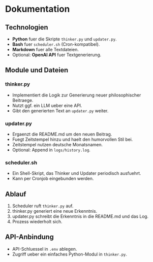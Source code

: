 # Dokumentation

## Technologien
- **Python** fuer die Skripte `thinker.py` und `updater.py`.
- **Bash** fuer `scheduler.sh` (Cron-kompatibel).
- **Markdown** fuer alle Textdateien.
- Optional: **OpenAI API** fuer Textgenerierung.

## Module und Dateien
### thinker.py
- Implementiert die Logik zur Generierung neuer philosophischer Beitraege.
- Nutzt ggf. ein LLM ueber eine API.
- Gibt den generierten Text an `updater.py` weiter.

### updater.py
- Ergaenzt die README.md um den neuen Beitrag.
- Fuegt Zeitstempel hinzu und haelt den humorvollen Stil bei.
- Zeitstempel nutzen deutsche Monatsnamen.
- Optional: Append in `logs/history.log`.

### scheduler.sh
- Ein Shell-Skript, das Thinker und Updater periodisch ausfuehrt.
- Kann per Cronjob eingebunden werden.

## Ablauf
1. Scheduler ruft `thinker.py` auf.
2. thinker.py generiert eine neue Erkenntnis.
3. updater.py schreibt die Erkenntnis in die README.md und das Log.
4. Prozess wiederholt sich.

## API-Anbindung
- API-Schluessel in `.env` ablegen.
- Zugriff ueber ein einfaches Python-Modul in `thinker.py`.

